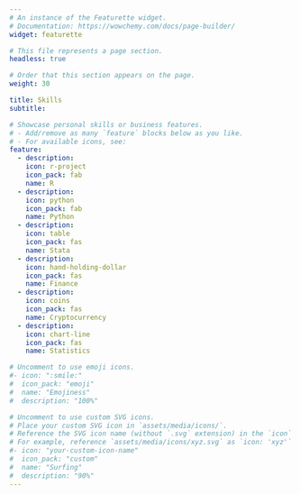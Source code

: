 ```yaml
---
# An instance of the Featurette widget.
# Documentation: https://wowchemy.com/docs/page-builder/
widget: featurette

# This file represents a page section.
headless: true

# Order that this section appears on the page.
weight: 30

title: Skills
subtitle:

# Showcase personal skills or business features.
# - Add/remove as many `feature` blocks below as you like.
# - For available icons, see: 
feature:
  - description:
    icon: r-project
    icon_pack: fab
    name: R
  - description:
    icon: python
    icon_pack: fab
    name: Python
  - description:
    icon: table
    icon_pack: fas
    name: Stata
  - description:
    icon: hand-holding-dollar
    icon_pack: fas
    name: Finance
  - description:
    icon: coins
    icon_pack: fas
    name: Cryptocurrency
  - description:
    icon: chart-line
    icon_pack: fas
    name: Statistics

# Uncomment to use emoji icons.
#- icon: ":smile:"
#  icon_pack: "emoji"
#  name: "Emojiness"
#  description: "100%"

# Uncomment to use custom SVG icons.
# Place your custom SVG icon in `assets/media/icons/`.
# Reference the SVG icon name (without `.svg` extension) in the `icon` field.
# For example, reference `assets/media/icons/xyz.svg` as `icon: 'xyz'`
#- icon: "your-custom-icon-name"
#  icon_pack: "custom"
#  name: "Surfing"
#  description: "90%"
---
```


